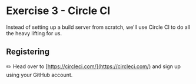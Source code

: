 # Exercise 3 - Circle CI

Instead of setting up a build server from scratch, we'll use Circle CI to do all the heavy lifting for us.

## Registering

:pencil2: Head over to [https://circleci.com/](https://circleci.com/) and sign up using your GitHub account.
